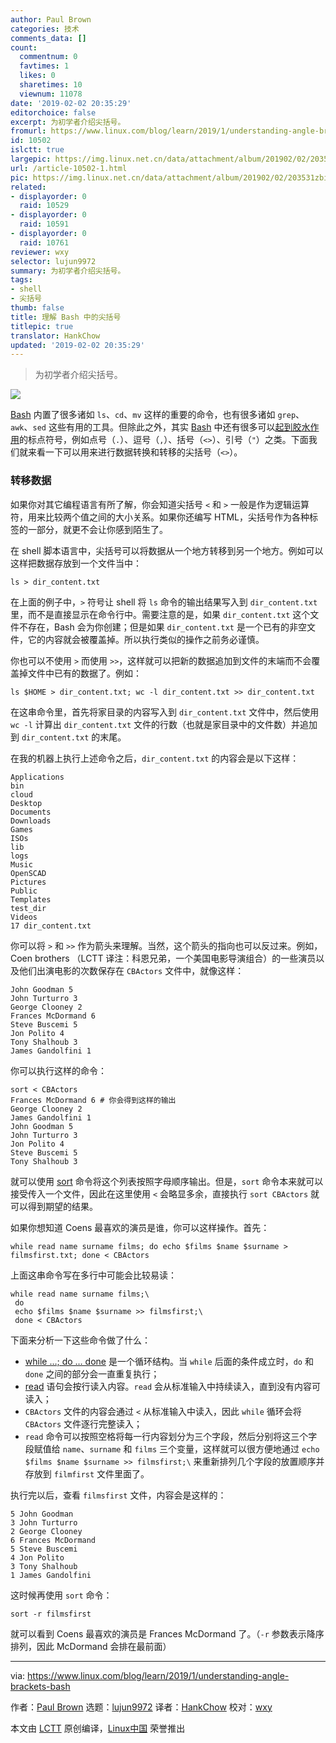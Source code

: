 ```yaml
---
author: Paul Brown
categories: 技术
comments_data: []
count:
  commentnum: 0
  favtimes: 1
  likes: 0
  sharetimes: 10
  viewnum: 11078
date: '2019-02-02 20:35:29'
editorchoice: false
excerpt: 为初学者介绍尖括号。
fromurl: https://www.linux.com/blog/learn/2019/1/understanding-angle-brackets-bash
id: 10502
islctt: true
largepic: https://img.linux.net.cn/data/attachment/album/201902/02/203531zbi5pzfk1xlfvxid.jpg
url: /article-10502-1.html
pic: https://img.linux.net.cn/data/attachment/album/201902/02/203531zbi5pzfk1xlfvxid.jpg.thumb.jpg
related:
- displayorder: 0
  raid: 10529
- displayorder: 0
  raid: 10591
- displayorder: 0
  raid: 10761
reviewer: wxy
selector: lujun9972
summary: 为初学者介绍尖括号。
tags:
- shell
- 尖括号
thumb: false
title: 理解 Bash 中的尖括号
titlepic: true
translator: HankChow
updated: '2019-02-02 20:35:29'
---
```



> 
> 为初学者介绍尖括号。
> 
> 
> 


![](/data/attachment/album/201902/02/203531zbi5pzfk1xlfvxid.jpg)


[Bash](https://www.linux.com/blog/2019/1/bash-shell-utility-reaches-50-milestone) 内置了很多诸如 `ls`、`cd`、`mv` 这样的重要的命令，也有很多诸如 `grep`、`awk`、`sed` 这些有用的工具。但除此之外，其实 [Bash](https://www.linux.com/blog/2019/1/bash-shell-utility-reaches-50-milestone) 中还有很多可以[起到胶水作用](https://www.linux.com/blog/learn/2019/1/linux-tools-meaning-dot)的标点符号，例如点号（`.`）、逗号（`,`）、括号（`<>`）、引号（`"`）之类。下面我们就来看一下可以用来进行数据转换和转移的尖括号（`<>`）。


### 转移数据


如果你对其它编程语言有所了解，你会知道尖括号 `<` 和 `>` 一般是作为逻辑运算符，用来比较两个值之间的大小关系。如果你还编写 HTML，尖括号作为各种标签的一部分，就更不会让你感到陌生了。


在 shell 脚本语言中，尖括号可以将数据从一个地方转移到另一个地方。例如可以这样把数据存放到一个文件当中：



```
ls > dir_content.txt
```

在上面的例子中，`>` 符号让 shell 将 `ls` 命令的输出结果写入到 `dir_content.txt` 里，而不是直接显示在命令行中。需要注意的是，如果 `dir_content.txt` 这个文件不存在，Bash 会为你创建；但是如果 `dir_content.txt` 是一个已有的非空文件，它的内容就会被覆盖掉。所以执行类似的操作之前务必谨慎。


你也可以不使用 `>` 而使用 `>>`，这样就可以把新的数据追加到文件的末端而不会覆盖掉文件中已有的数据了。例如：



```
ls $HOME > dir_content.txt; wc -l dir_content.txt >> dir_content.txt
```

在这串命令里，首先将家目录的内容写入到 `dir_content.txt` 文件中，然后使用 `wc -l` 计算出 `dir_content.txt` 文件的行数（也就是家目录中的文件数）并追加到 `dir_content.txt` 的末尾。


在我的机器上执行上述命令之后，`dir_content.txt` 的内容会是以下这样：



```
Applications
bin
cloud
Desktop
Documents
Downloads
Games
ISOs
lib
logs
Music
OpenSCAD
Pictures
Public
Templates
test_dir
Videos
17 dir_content.txt
```

你可以将 `>` 和 `>>` 作为箭头来理解。当然，这个箭头的指向也可以反过来。例如，Coen brothers （LCTT 译注：科恩兄弟，一个美国电影导演组合）的一些演员以及他们出演电影的次数保存在 `CBActors` 文件中，就像这样：



```
John Goodman 5
John Turturro 3
George Clooney 2
Frances McDormand 6
Steve Buscemi 5
Jon Polito 4
Tony Shalhoub 3
James Gandolfini 1
```

你可以执行这样的命令：



```
sort < CBActors
Frances McDormand 6 # 你会得到这样的输出
George Clooney 2
James Gandolfini 1
John Goodman 5
John Turturro 3
Jon Polito 4
Steve Buscemi 5
Tony Shalhoub 3
```

就可以使用 [sort](https://linux.die.net/man/1/sort) 命令将这个列表按照字母顺序输出。但是，`sort` 命令本来就可以接受传入一个文件，因此在这里使用 `<` 会略显多余，直接执行 `sort CBActors` 就可以得到期望的结果。


如果你想知道 Coens 最喜欢的演员是谁，你可以这样操作。首先：



```
while read name surname films; do echo $films $name $surname > filmsfirst.txt; done < CBActors
```

上面这串命令写在多行中可能会比较易读：



```
while read name surname films;\
 do
 echo $films $name $surname >> filmsfirst;\
 done < CBActors
```

下面来分析一下这些命令做了什么：


* [while …; do … done](http://tldp.org/HOWTO/Bash-Prog-Intro-HOWTO-7.html) 是一个循环结构。当 `while` 后面的条件成立时，`do` 和 `done` 之间的部分会一直重复执行；
* [read](https://linux.die.net/man/2/read) 语句会按行读入内容。`read` 会从标准输入中持续读入，直到没有内容可读入；
* `CBActors` 文件的内容会通过 `<` 从标准输入中读入，因此 `while` 循环会将 `CBActors` 文件逐行完整读入；
* `read` 命令可以按照空格将每一行内容划分为三个字段，然后分别将这三个字段赋值给 `name`、`surname` 和 `films` 三个变量，这样就可以很方便地通过 `echo $films $name $surname >> filmsfirst;\` 来重新排列几个字段的放置顺序并存放到 `filmfirst` 文件里面了。


执行完以后，查看 `filmsfirst` 文件，内容会是这样的：



```
5 John Goodman
3 John Turturro
2 George Clooney
6 Frances McDormand
5 Steve Buscemi
4 Jon Polito
3 Tony Shalhoub
1 James Gandolfini
```

这时候再使用 `sort` 命令：



```
sort -r filmsfirst
```

就可以看到 Coens 最喜欢的演员是 Frances McDormand 了。（`-r` 参数表示降序排列，因此 McDormand 会排在最前面）




---


via: <https://www.linux.com/blog/learn/2019/1/understanding-angle-brackets-bash>


作者：[Paul Brown](https://www.linux.com/users/bro66) 选题：[lujun9972](https://github.com/lujun9972) 译者：[HankChow](https://github.com/HankChow) 校对：[wxy](https://github.com/wxy)


本文由 [LCTT](https://github.com/LCTT/TranslateProject) 原创编译，[Linux中国](https://linux.cn/) 荣誉推出